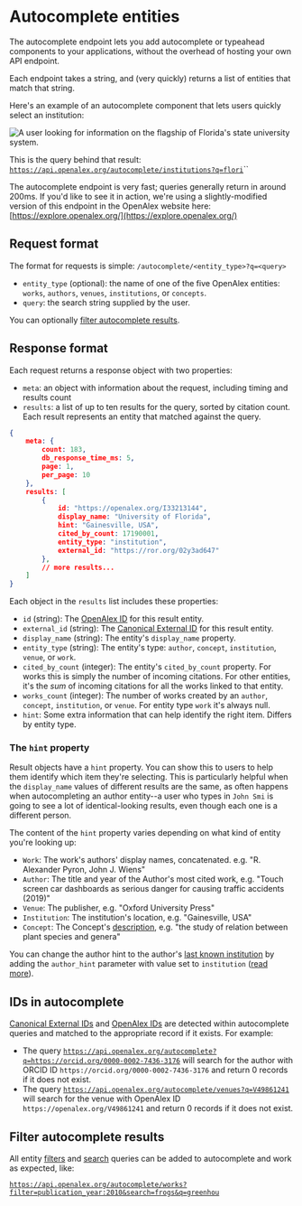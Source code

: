 # Autocomplete entities

The autocomplete endpoint lets you add autocomplete or typeahead components to your applications, without the overhead of hosting your own API endpoint.&#x20;

Each endpoint takes a string, and (very quickly) returns a list of entities that match that string.

Here's an example of an autocomplete component that lets users quickly select an institution:

![A user looking for information on the flagship of Florida's state university system.](https://i.imgur.com/f8yyWCd.png)

This is the query behind that result: [`https://api.openalex.org/autocomplete/institutions?q=flori`](https://api.openalex.org/autocomplete/institutions?q=flori)``

The autocomplete endpoint is very fast; queries generally return in around 200ms. If you'd like to see it in action, we're using a slightly-modified version of this endpoint in the OpenAlex website here: [https://explore.openalex.org/](https://explore.openalex.org/)

## Request format

The format for requests is simple: `/autocomplete/<entity_type>?q=<query>`

* `entity_type` (optional): the name of one of the five OpenAlex entities: `works`, `authors`, `venues`, `institutions`, or `concepts`.
* `query`: the search string supplied by the user.

You can optionally [filter autocomplete results](autocomplete-entities.md#filter-autocomplete-results).

## Response format

Each request returns a response object with two properties:

* `meta`: an object with information about the request, including timing and results count
* `results`: a list of up to ten results for the query, sorted by citation count. Each result represents an entity that matched against the query.

```json
{
    meta: {
        count: 183,
        db_response_time_ms: 5,
        page: 1,
        per_page: 10
    },
    results: [
        {
            id: "https://openalex.org/I33213144",
            display_name: "University of Florida",
            hint: "Gainesville, USA",
            cited_by_count: 17190001,
            entity_type: "institution",
            external_id: "https://ror.org/02y3ad647"
        },
        // more results...
    ]
}
```

Each object in the `results` list includes these properties:

* `id` (string): The [OpenAlex ID](../get-single-entities/#the-openalex-id) for this result entity.
* `external_id` (string): The [Canonical External ID](../get-single-entities/#canonical-external-ids) for this result entity.
* `display_name` (string): The entity's `display_name` property.
* `entity_type` (string): The entity's type: `author`, `concept`, `institution`, `venue`, or `work`.
* `cited_by_count` (integer): The entity's `cited_by_count` property. For works this is simply the number of incoming citations. For other entities, it's the _sum_ of incoming citations for all the works linked to that entity.&#x20;
* `works_count` (integer): The number of works created by an `author`, `concept`, `institution`, or `venue`. For entity type `work` it's always null.
* `hint`: Some extra information that can help identify the right item. Differs by entity type.

### The `hint` property

Result objects have a `hint` property. You can show this to users to help them identify which item they're selecting. This is particularly helpful when the `display_name` values of different results are the same, as often happens when autocompleting an author entity--a user who types in `John Smi` is going to see a lot of identical-looking results, even though each one is a different person.

The content of the `hint` property varies depending on what kind of entity you're looking up:

* `Work`: The work's authors' display names, concatenated. e.g. "R. Alexander Pyron, John J. Wiens"
* `Author`:  The title and year of the Author's most cited work, e.g. "Touch screen car dashboards as serious danger for causing traffic accidents (2019)"
* `Venue`: The publisher, e.g. "Oxford University Press"
* `Institution`: The institution's location, e.g. "Gainesville, USA"
* `Concept`: The Concept's [description](../../api-entities/concepts/concept-object.md#description), e.g. "the study of relation between plant species and genera"

You can change the author hint to the author's [last known institution](../../api-entities/authors/author-object.md#last\_known\_institution) by adding the `author_hint` parameter with value set to `institution` ([read more](../../api-entities/authors/search-authors.md#autocomplete-authors)).

## IDs in autocomplete

[Canonical External IDs](../get-single-entities/#canonical-external-ids) and [OpenAlex IDs](../get-single-entities/#the-openalex-id) are detected within autocomplete queries and matched to the appropriate record if it exists. For example:

* The query [`https://api.openalex.org/autocomplete?q=https://orcid.org/0000-0002-7436-3176`](https://api.openalex.org/autocomplete?q=https://orcid.org/0000-0002-7436-3176) will search for the author with ORCID ID `https://orcid.org/0000-0002-7436-3176` and return 0 records if it does not exist.
* The query [`https://api.openalex.org/autocomplete/venues?q=V49861241`](https://api.openalex.org/autocomplete/venues?q=V49861241) will search for the venue with OpenAlex ID `https://openalex.org/V49861241` and return 0 records if it does not exist.

## Filter autocomplete results

All entity [filters](filter-entity-lists.md) and [search](search-entities.md) queries can be added to autocomplete and work as expected, like:

[`https://api.openalex.org/autocomplete/works?filter=publication_year:2010&search=frogs&q=greenhou`](https://api.openalex.org/autocomplete/works?filter=publication\_year:2010\&search=frogs\&q=greenhou)
